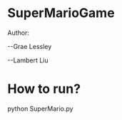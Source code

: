 # SuperMarioGame

Author:

--Grae Lessley
          
--Lambert Liu


# How to run?
python SuperMario.py
